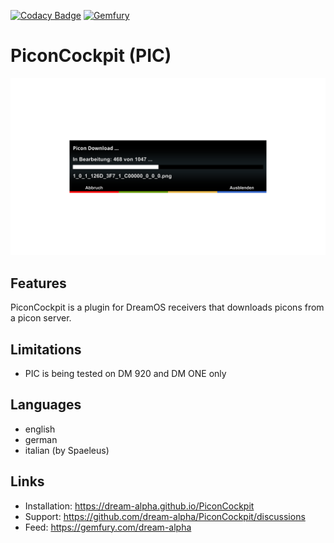[![Codacy Badge](https://app.codacy.com/project/badge/Grade/c5a340b3d6e34a44b19725fe6288686c)](https://www.codacy.com/gh/dream-alpha/PiconCockpit/dashboard?utm_source=github.com&amp;utm_medium=referral&amp;utm_content=dream-alpha/PiconCockpit&amp;utm_campaign=Badge_Grade)
[![Gemfury](https://badge.fury.io/fp/gemfury.svg)](https://gemfury.com/f/partner)

# PiconCockpit (PIC)

![Screenshot](pic.png)

## Features
PiconCockpit is a plugin for DreamOS receivers that downloads picons from a picon server.

## Limitations
- PIC is being tested on DM 920 and DM ONE only

## Languages
- english
- german
- italian (by Spaeleus)

## Links
- Installation: https://dream-alpha.github.io/PiconCockpit
- Support: https://github.com/dream-alpha/PiconCockpit/discussions
- Feed: https://gemfury.com/dream-alpha

